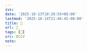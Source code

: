 ```yaml
---
ivs:
date: '2025-10-13T10:28:55+08:00'
lastmod: '2025-10-14T21:46:45-08:00'
title: 􅛳
url: 􅛳
tags: [𪍸]
src: DCCV
note:
---
```

